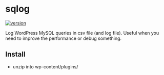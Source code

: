 # sqlog

[![version]][version]

Log WordPress MySQL queries in csv file (and log file). Useful when you need to improve the performance or debug something.

## Install

+ unzip into wp-content/plugins/

[version]: https://img.shields.io/badge/version-1.0.0-%23d85a94.svg
